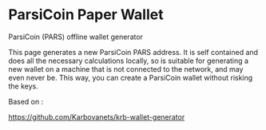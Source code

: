 # ParsiCoin Paper Wallet

ParsiCoin (PARS) offline wallet generator

This page generates a new ParsiCoin PARS address. It is self contained and does all the necessary calculations locally, so is suitable for generating a new wallet on a machine that is not connected to the network, and may even never be. This way, you can create a ParsiCoin wallet without risking the keys. 

Based on :

https://github.com/Karbovanets/krb-wallet-generator
